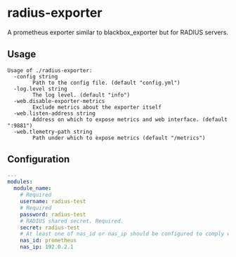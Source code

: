 # radius-exporter

A prometheus exporter similar to blackbox_exporter but for RADIUS servers.


## Usage 
```
Usage of ./radius-exporter:
  -config string
        Path to the config file. (default "config.yml")
  -log.level string
        The log level. (default "info")
  -web.disable-exporter-metrics
        Exclude metrics about the exporter itself
  -web.listen-address string
        Address on which to expose metrics and web interface. (default ":9881")
  -web.tlemetry-path string
        Path under which to expose metrics (default "/metrics")
```

## Configuration

```yaml
---
modules:
  module_name:
    # Required
    username: radius-test
    # Required
    password: radius-test
    # RADIUS shared secret. Required.
    secret: radius-test
    # At least one of nas_id or nas_ip should be configured to comply with RFC2865 (4.1)
    nas_id: prometheus
    nas_ip: 192.0.2.1
```
